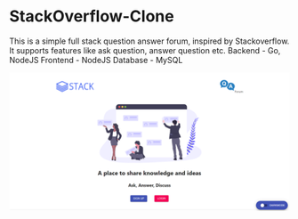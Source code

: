# StackOverflow-Clone
This is a simple full stack question answer forum, inspired by Stackoverflow.
It supports features like ask question, answer question etc.
Backend - Go, NodeJS
Frontend - NodeJS
Database - MySQL

![Image](/Screenshots/homepage.png?raw=true&sanitize=true)
